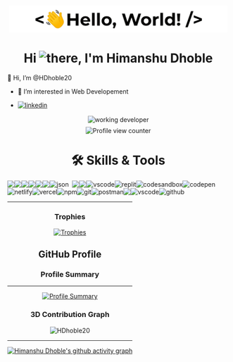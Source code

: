 <p align='center' style='margin: 16px 4px 8px;'>
    <img src="./assets/greetings.gif" alt="Hello World" />
</p>
<h1 align="center">
    Hi <img src='./assets/wave.gif' height='26' alt='there'>, I'm Himanshu Dhoble
</h1>

 👋 Hi, I’m @HDhoble20
- 👀 I’m interested in Web Developement 
  
- [![linkedin](https://img.shields.io/badge/linkedin-0A66C2?style=for-the-badge&logo=linkedin&logoColor=white)](https://www.linkedin.com/in/himanshu-dhoble-6a68a81a5?utm_source=share&utm_campaign=share_via&utm_content=profile&utm_medium=android_app)


<p align='center' style='margin: 16px 4px 8px'>
    <img src="https://images.rawpixel.com/image_800/cHJpdmF0ZS9sci9pbWFnZXMvd2Vic2l0ZS8yMDI0LTAzL3Jhd3BpeGVsX29mZmljZV81Ml9hX21pbmltYWxfYW5kX2xlc3NfZGV0YWlsX2lsbHVzdHJhdGlvbl9vZl9zdF9kNjczMDlkZS1jMTkyLTQ5ZWMtOTIwYi0yNTMwMzFiMjc3NzEuanBn.jpg" alt="working developer">
</p>

<div align="center">
  <img src="https://komarev.com/ghpvc/?username=HDhoble20&color=orange" alt="Profile view counter" />
</div>


</p>
<h1 align="center">🛠 Skills & Tools</h1>
<div align="center" style="display: flex; flex-wrap: wrap;">

 <img src="https://img.shields.io/badge/MongoDB-47A248?logo=mongodb&logoColor=fff&style=for-the-badge"/>
<img src="https://img.shields.io/badge/react-%2320232a.svg?style=for-the-badge&logo=react&logoColor=%2361DAFB" />
<img src="https://img.shields.io/badge/React_Router-CA4245?style=for-the-badge&logo=react-router&logoColor=white" />
<img src="https://img.shields.io/badge/redux-%23593d88.svg?style=for-the-badge&logo=redux&logoColor=white" />
<img src="https://img.shields.io/badge/HTML5-E34F26?style=for-the-badge&logo=html5&logoColor=white" />
<img src="https://img.shields.io/badge/CSS3-1572B6?style=for-the-badge&logo=css3&logoColor=white" />
<img src="https://img.shields.io/badge/json-5E5C5C?style=for-the-badge&logo=json&logoColor=white" alt="json" />&nbsp;&nbsp;
<img src="https://img.shields.io/badge/JavaScript-323330?style=for-the-badge&logo=javascript&logoColor=F7DF1E" />
<img src="https://img.shields.io/badge/java-%23ED8B00.svg?style=for-the-badge&logo=java&logoColor=white" />
<!--      <img src="https://img.shields.io/badge/Canva-%2300C4CC.svg?&style=for-the-badge&logo=Canva&logoColor=white" alt="canva" /> -->
  <img src="https://img.shields.io/badge/VSCode-0078D4?style=for-the-badge&logo=visual%20studio%20code&logoColor=white" alt="vscode" />
  <img src="https://img.shields.io/badge/replit-667881?style=for-the-badge&logo=replit&logoColor=white" alt="replit" />
  <img src="https://img.shields.io/badge/Codesandbox-000000?style=for-the-badge&logo=CodeSandbox&logoColor=white" alt="codesandbox" />
  <img src="https://img.shields.io/badge/Codepen-000000?style=for-the-badge&logo=codepen&logoColor=white" alt="codepen" />
  <img src="https://img.shields.io/badge/Netlify-00C7B7?style=for-the-badge&logo=netlify&logoColor=white" alt="netlify" />
  <img src="https://img.shields.io/badge/Vercel-000000?style=for-the-badge&logo=vercel&logoColor=white" alt="vercel" />
<!--   <img src="https://img.shields.io/badge/Heroku-430098?style=for-the-badge&logo=heroku&logoColor=white" alt="heroku" /> -->
<!--   <img src="https://img.shields.io/badge/Yarn-2C8EBB?style=for-the-badge&logo=yarn&logoColor=white" alt="yarn" /> -->
  <img src="https://img.shields.io/badge/NPM-%23000000.svg?style=for-the-badge&logo=npm&logoColor=white" alt="npm"/>
  <img src="https://img.shields.io/badge/Git-f44d27?style=for-the-badge&logo=git&logoColor=white" alt="git"/>
  <img src="https://img.shields.io/badge/Postman-FF6C37?style=for-the-badge&logo=Postman&logoColor=white" alt="postman"/>

<!--   <img src="https://img.shields.io/badge/Miro-050038?style=for-the-badge&logo=Miro&logoColor=white" alt="miro" /> -->
 
 <img src="https://img.shields.io/badge/DSA-000?logo=datadotai&logoColor=fff&style=for-the-badge"/>
<!--      <img src="https://img.shields.io/badge/Canva-%2300C4CC.svg?&style=for-the-badge&logo=Canva&logoColor=white" alt="canva" /> -->
  <img src="https://img.shields.io/badge/VSCode-0078D4?style=for-the-badge&logo=visual%20studio%20code&logoColor=white" alt="vscode" />
 
  <img src="https://img.shields.io/badge/GitHub-100000?style=for-the-badge&logo=github&logoColor=white" alt="github"/>
  <div>

<hr>

### Trophies
<p align="center">
  <a href="https://github.com/HDhoble20/github-profile-trophy">
    <img src="https://github-profile-trophy.vercel.app/?username=HDhoble20&theme=onedark" alt="Trophies" />
  </a>
</p>



## GitHub Profile

       
### Profile Summary
<hr>

<p align="center">
  <a href="https://github.com/HDhoble20">
    <img src="https://github-profile-summary-cards.vercel.app/api/cards/profile-details?username=HDhoble20&theme=radical" alt="Profile Summary" />
  </a>
</p>


### 3D Contribution Graph
<p align="center">
  
<p><img align="center" src="https://github-readme-stats.vercel.app/api?username=HDhoble20&show_icons=true&locale=en" alt="HDhoble20" /></p>

 
</p>

---

[![Himanshu Dhoble's github activity graph](https://github-readme-activity-graph.vercel.app/graph?username=HDhoble20&theme=react-dark)](https://github.com/HDhoble20/github-readme-activity-graph)
